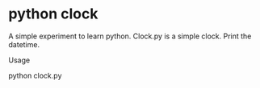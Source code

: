 # python clock
A simple experiment to learn python.
Clock.py is a simple clock. Print the datetime.

Usage

python clock.py
